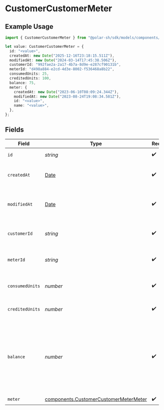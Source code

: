 # CustomerCustomerMeter

## Example Usage

```typescript
import { CustomerCustomerMeter } from "@polar-sh/sdk/models/components/customercustomermeter.js";

let value: CustomerCustomerMeter = {
  id: "<value>",
  createdAt: new Date("2025-12-16T23:18:15.511Z"),
  modifiedAt: new Date("2024-03-14T17:45:38.506Z"),
  customerId: "992fae2a-2a17-4b7a-8d9e-e287cf90131b",
  meterId: "d498a884-e2cd-4d3e-8002-f536468a8b22",
  consumedUnits: 25,
  creditedUnits: 100,
  balance: 75,
  meter: {
    createdAt: new Date("2023-06-10T08:09:24.344Z"),
    modifiedAt: new Date("2023-08-24T19:08:34.581Z"),
    id: "<value>",
    name: "<value>",
  },
};
```

## Fields

| Field                                                                                                   | Type                                                                                                    | Required                                                                                                | Description                                                                                             | Example                                                                                                 |
| ------------------------------------------------------------------------------------------------------- | ------------------------------------------------------------------------------------------------------- | ------------------------------------------------------------------------------------------------------- | ------------------------------------------------------------------------------------------------------- | ------------------------------------------------------------------------------------------------------- |
| `id`                                                                                                    | *string*                                                                                                | :heavy_check_mark:                                                                                      | The ID of the object.                                                                                   |                                                                                                         |
| `createdAt`                                                                                             | [Date](https://developer.mozilla.org/en-US/docs/Web/JavaScript/Reference/Global_Objects/Date)           | :heavy_check_mark:                                                                                      | Creation timestamp of the object.                                                                       |                                                                                                         |
| `modifiedAt`                                                                                            | [Date](https://developer.mozilla.org/en-US/docs/Web/JavaScript/Reference/Global_Objects/Date)           | :heavy_check_mark:                                                                                      | Last modification timestamp of the object.                                                              |                                                                                                         |
| `customerId`                                                                                            | *string*                                                                                                | :heavy_check_mark:                                                                                      | The ID of the customer.                                                                                 | 992fae2a-2a17-4b7a-8d9e-e287cf90131b                                                                    |
| `meterId`                                                                                               | *string*                                                                                                | :heavy_check_mark:                                                                                      | The ID of the meter.                                                                                    | d498a884-e2cd-4d3e-8002-f536468a8b22                                                                    |
| `consumedUnits`                                                                                         | *number*                                                                                                | :heavy_check_mark:                                                                                      | The number of consumed units.                                                                           | 25                                                                                                      |
| `creditedUnits`                                                                                         | *number*                                                                                                | :heavy_check_mark:                                                                                      | The number of credited units.                                                                           | 100                                                                                                     |
| `balance`                                                                                               | *number*                                                                                                | :heavy_check_mark:                                                                                      | The balance of the meter, i.e. the difference between credited and consumed units. Never goes negative. | 75                                                                                                      |
| `meter`                                                                                                 | [components.CustomerCustomerMeterMeter](../../models/components/customercustomermetermeter.md)          | :heavy_check_mark:                                                                                      | N/A                                                                                                     |                                                                                                         |